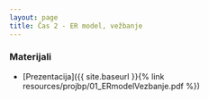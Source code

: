 ```yaml
---
layout: page
title: Čas 2 - ER model, vežbanje
---
```


### Materijali

- [Prezentacija]({{ site.baseurl }}{% link resources/projbp/01_ERmodelVezbanje.pdf %})

